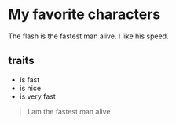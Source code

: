 # My favorite characters
The flash is the fastest man alive. I like his speed.

## traits
 * is fast
 * is nice
 * is very fast

> I am the fastest man alive
